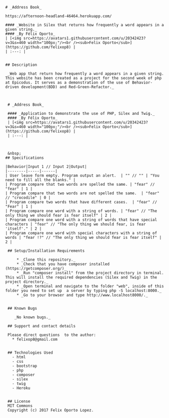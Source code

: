     # _Address Book_		

    https://afternoon-headland-46464.herokuapp.com/		

    #### _Website in Silex that returns how frequently a word appears in a given string._		
    #### _By Félix Oporto_		
    | [<img src=https://avatars1.githubusercontent.com/u/20342423?v=3&s=460 width="100px;"/><br /><sub>Felix Oporto</sub>](https://github.com/felixop8) |		
    | :---: |		


    ## Description		

     _Web app that return how frequently a word appears in a given string. This website has been created as a project for the second week of php at Epicodus. It serves as a demonstration of the use of Behavior-driven development(BDD) and Red-Green-Refactor._		



     # _Address Book_

     #### _Application to demonstrate the use of PHP, Silex and Twig._
     #### _By Félix Oporto_
     | [<img src=https://avatars1.githubusercontent.com/u/20342423?v=3&s=460 width="100px;"/><br /><sub>Felix Oporto</sub>](https://github.com/felixop8) |
     | :---: |



     &nbsp;
    ## Specifications

    |Behavior|Input 1 // Input 2|Output|
    |--------|-----|------|
    | User leave form empty. Program output an alert.  | "" // "" | "You need to fill all the blanks." |
    | Program compare that two words are spelled the same. | "fear" // "fear" | 1 |
    | Program compare that two words are not spelled the same.  | "fear" // "crocodile" | 0 |
    | Program compare two words that have different cases.  | "fear" // "Fear" | 1 |
    | Program compare one word with a string of words. | "fear" // "The only thing we should fear is fear itself" | 2 |
    | Program compare one word with a string of words that have special characters | "fear" // "The only thing we should fear, is fear 'itself'." | 2 |
    | Program compare one word with special characters with a string of words | "fear !?" // "The only thing we should fear is fear itself" | 2 | 	

     ## Setup/Installation Requirements		

         * _Clone this repository._		
         * _Check that you have composer installed (https://getcomposer.org/)_		
         * _Run "composer install" from the project directory in terminal. This will install the required dependencies (Silex and Twig) in the project directory._		
         * _Open terminal and navigate to the folder "web", inside of this folder you need to set up  a server by typing php -S localhost:8000._		
         * _Go to your browser and type http://www.localhost8000/._		


     ## Known Bugs		

        _No known bugs._		

     ## Support and contact details		

     Please direct questions  to the author:		
       * felixop8@gmail.com		


     ## Technologies Used		
       - html		
       - css		
       - bootstrap		
       - php		
       - composer		
       - silex		
       - twig		
       - Heroku		


     ## License		
     MIT Commons		
     Copyright (c) 2017 Felix Oporto Lopez.
